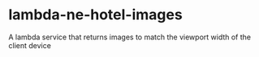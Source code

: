 # lambda-ne-hotel-images
A lambda service that returns images to match the viewport width of the client device
